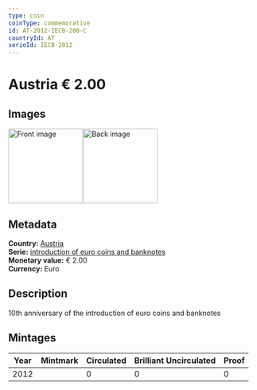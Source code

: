 ```yaml
---
type: coin
coinType: commemorative
id: AT-2012-IECB-200-C
countryId: AT
serieId: IECB-2012
---
```


# Austria € 2.00

## Images

<img src="../../Images/common-2007-200.png" height="150" alt="Front image"><img src="Images/AT-2012-200-000.png" height="150" alt="Back image">

## Metadata

**Country:** [Austria](../../Countries/Austria/index.md)\
**Serie:** [introduction of euro coins and banknotes](index.md)\
**Monetary value:** € 2.00\
**Currency:** Euro

## Description

10th anniversary of the introduction of euro coins and banknotes

## Mintages

| Year | Mintmark | Circulated | Brilliant Uncirculated | Proof |
| ---- | -------- | ---------- | ---------------------- | ----- |
| 2012 |  | 0| 0 | 0 |
